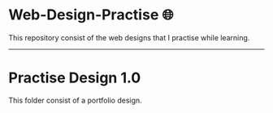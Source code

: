 # Web-Design-Practise 🌐
This repository consist of the web designs that I practise while learning.
***
# Practise Design 1.0
This folder consist of a portfolio design. 

